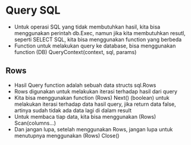 # Query SQL

- Untuk operasi SQL yang tidak membutuhkan hasil, kita bisa menggunakan perintah db.Exec, namun jika kita membutuhkan resutl, seperti SELECT SQL, kita bisa menggunakan function yang berbeda
- Function untuk melakukan query ke database, bisa menggunakan function (DB) QueryContext(context, sql, params)


## Rows

- Hasil Query function adalah sebuah data structs sql.Rows
- Rows digunakan untuk melakukan iterasi terhadap hasil dari query
- Kita bisa menggunakan function (Rows) Next() (boolean) untuk melakukan iterasi terhadap data hasil query, jika return data false, artinya sudah tidak ada data lagi di dalam result
- Untuk membaca tiap data, kita bisa menggunakan (Rows) Scan(columns...)
- Dan jangan lupa, setelah menggunakan Rows, jangan lupa untuk menutupnya menggunakan (Rows) Close()
